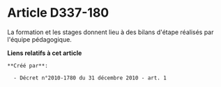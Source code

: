 # Article D337-180

La formation et les stages donnent lieu à des bilans d'étape réalisés par l'équipe pédagogique.

**Liens relatifs à cet article**

	**Créé par**:

	  - Décret n°2010-1780 du 31 décembre 2010 - art. 1

